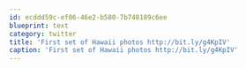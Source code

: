 ```yaml
---
id: ecddd59c-ef06-46e2-b580-7b748189c6ee
blueprint: text
category: twitter
title: 'First set of Hawaii photos http://bit.ly/g4KpIV'
caption: 'First set of Hawaii photos http://bit.ly/g4KpIV'
---
```

